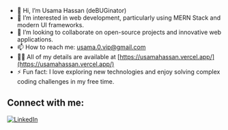 - 👋 Hi, I’m Usama Hassan (deBUGinator)
- 👀 I’m interested in web development, particularly using MERN Stack and modern UI frameworks.
- 💞️ I’m looking to collaborate on open-source projects and innovative web applications.
- 📫 How to reach me: usama.0.vip@gmail.com
- 👨‍💻 All of my details are available at [https://usamahassan.vercel.app/](https://usamahassan.vercel.app/)
- ⚡ Fun fact: I love exploring new technologies and enjoy solving complex coding challenges in my free time.

## Connect with me:

[![LinkedIn](https://img.shields.io/badge/LinkedIn-blue?style=flat&logo=linkedin)](https://www.linkedin.com/in/usama-hassan-383b2b227/)
